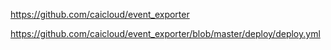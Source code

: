 https://github.com/caicloud/event_exporter

https://github.com/caicloud/event_exporter/blob/master/deploy/deploy.yml